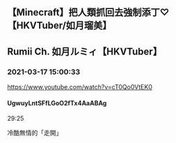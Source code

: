 ## 【Minecraft】把人類抓回去強制添丁♡【HKVTuber/如月瑠美】
## Rumii Ch. 如月ルミィ【HKVTuber】
### 2021-03-17 15:00:33
https://www.youtube.com/watch?v=cT0Qo0VtEK0
#### UgwuyLntSFfLGoO2fTx4AaABAg
29:25

冷酷無情的「走開」

